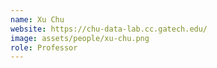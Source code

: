 ```yaml
---
name: Xu Chu
website: https://chu-data-lab.cc.gatech.edu/
image: assets/people/xu-chu.png
role: Professor
---
```

